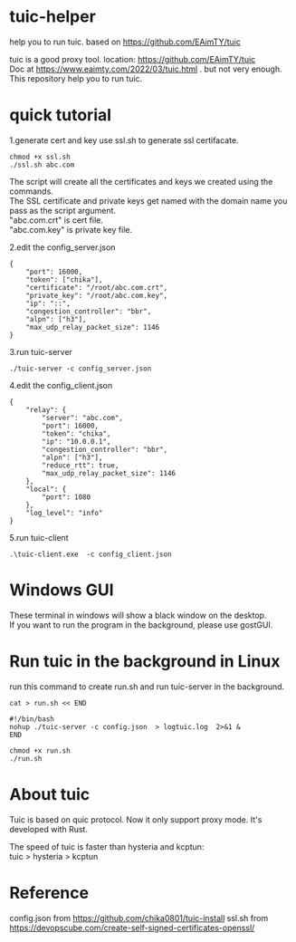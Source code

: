 # tuic-helper
help you to run tuic.  based on https://github.com/EAimTY/tuic



tuic is a good proxy tool. location: https://github.com/EAimTY/tuic  
Doc at https://www.eaimty.com/2022/03/tuic.html . but not very enough.
This repository help you to run tuic.  

# quick tutorial

1.generate cert and key
use ssl.sh to generate ssl certifacate.  
```
chmod +x ssl.sh
./ssl.sh abc.com
```
The script will create all the certificates and keys we created using the commands.  
The SSL certificate and private keys get named with the domain name you pass as the script argument.  
"abc.com.crt"  is cert file.  
"abc.com.key"  is private key file.  



2.edit the config_server.json
```
{
    "port": 16000,
    "token": ["chika"],
    "certificate": "/root/abc.com.crt",
    "private_key": "/root/abc.com.key",
    "ip": "::",
    "congestion_controller": "bbr",
    "alpn": ["h3"],
    "max_udp_relay_packet_size": 1146
}

```

3.run tuic-server
```
./tuic-server -c config_server.json
```

4.edit the config_client.json

```
{
    "relay": {
        "server": "abc.com",
        "port": 16000,
        "token": "chika",
        "ip": "10.0.0.1",
        "congestion_controller": "bbr",
        "alpn": ["h3"],
        "reduce_rtt": true,
        "max_udp_relay_packet_size": 1146
    },
    "local": {
        "port": 1080
    },
    "log_level": "info"
}
```


5.run tuic-client
```
.\tuic-client.exe  -c config_client.json 
```

# Windows GUI 
These terminal in windows will show a black window on the desktop.  
If you want to run the program in the background, please use gostGUI.  



# Run tuic in the background in Linux
run this command to create run.sh and run tuic-server in the background.
```
cat > run.sh << END

#!/bin/bash
nohup ./tuic-server -c config.json  > logtuic.log  2>&1 &
END

chmod +x run.sh
./run.sh
```


# About tuic
Tuic is based on quic protocol.
Now it only support proxy mode.
It's developed with Rust.  

The speed of tuic is faster than hysteria and kcptun:  
tuic > hysteria > kcptun  



# Reference
config.json from https://github.com/chika0801/tuic-install
ssl.sh from https://devopscube.com/create-self-signed-certificates-openssl/

















